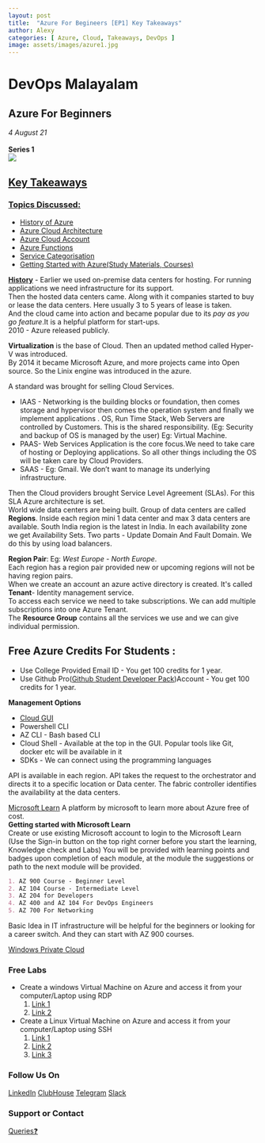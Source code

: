 ```yaml
---
layout: post
title:  "Azure For Begineers [EP1] Key Takeaways"
author: Alexy
categories: [ Azure, Cloud, Takeaways, DevOps ]
image: assets/images/azure1.jpg
---
```

# DevOps Malayalam

## **Azure For Beginners** 
_4 August 21_ <br>
<br>
**Series 1**  <br> <a href="https://www.youtube.com/watch?v=0XMyp4FSnsw"><img src="https://img.shields.io/badge/YouTube-FF0000?style=for-the-badge&logo=youtube&logoColor=white" />
<br> 

## Key Takeaways

### Topics Discussed:
  * History of Azure
  * Azure Cloud Architecture
  * Azure Cloud Account
  * Azure Functions
  * Service Categorisation
  * Getting Started with Azure(Study Materials, Courses)


**[History](https://www.slideshare.net/MattDeacon/a-brief-history-of-azure)** - Earlier we used on-premise data centers for hosting.  For running applications we need infrastructure for its support. <br>
Then the hosted data centers came. Along with it companies started to buy or lease the data centers. Here usually 3 to 5 years of lease is taken. <br>
And the cloud came into action and became popular due to its _pay as you go feature_.It is a helpful platform for start-ups. <br>
2010 - Azure released publicly. <br>

**Virtualization** is the base of Cloud. Then an updated method called Hyper-V was introduced. <br>
By 2014 it became Microsoft Azure, and more projects came into Open source. So the Linix engine was introduced in the azure. <br>
  
A standard was brought for selling Cloud Services.
  * IAAS - Networking is the building blocks or foundation, then comes storage and hypervisor then comes the operation system and finally we implement applications . OS, Run Time Stack, Web Servers are controlled by Customers. This is the shared responsibility. (Eg: Security and backup of OS is managed by the user) Eg: Virtual Machine.
  * PAAS- Web Services Application is the core focus.We need to take care of hosting or Deploying  applications. So all other things including the OS will be taken care by Cloud Providers.
  * SAAS - Eg: Gmail. We don’t want to manage  its underlying  infrastructure.
  

Then the Cloud providers brought Service Level Agreement (SLAs).  For this SLA Azure architecture is set. <br>
World wide data centers are being built. Group of data centers are called **Regions**. Inside each region mini 1 data center and max 3 data centers are available. South India region is the latest in India. In each availability zone we get Availability Sets. Two parts - Update Domain And Fault Domain. We do this by using load balancers. <br>
  
**Region Pair**: Eg: _West Europe_ - _North Europe_. <br>
Each region has a region pair provided new or upcoming regions will not be having region pairs. <br>
When we create an account an azure active directory is created. It's called **Tenant**- Identity management service. <br> 
To access each service we need to take subscriptions. We can add multiple subscriptions into one Azure Tenant. <br>
The **Resource Group** contains all the services we use and we can give individual permission. <br>

## Free Azure Credits For Students :
* Use College Provided Email ID - You get 100 credits for 1 year.
* Use Github Pro([Github Student Developer Pack](https://education.github.com/pack?sort=popularity&tag=Cloud))Account - You get 100 credits for 1 year.

**Management Options** 
  *  [Cloud GUI](https://portal.azure.com/)
  *  Powershell CLI
  *  AZ CLI - Bash based CLI
  *  Cloud Shell - Available at the top in the GUI. Popular tools like Git, docker etc will be  available in it
  *  SDKs - We can connect using the programming languages 

API  is available in each region. API takes the request to the orchestrator and directs it to a specific location or Data center. The fabric controller identifies the availability at the data centers.

[Microsoft Learn](https://docs.microsoft.com/en-in/learn/) A platform by microsoft to learn more about Azure free of cost. <br>
**Getting started with Microsoft Learn** <br>
Create or use existing Microsoft account to login to the Microsoft Learn (Use the Sign-in button on the top right corner before you start the learning, Knowledge check and Labs)
You will be provided with learning points and badges upon completion of each module, at the module the suggestions or path to the next module  will be provided.

```markdown
1. AZ 900 Course - Beginner Level
2. AZ 104 Course - Intermediate Level
3. AZ 204 for Developers
4. AZ 400 and AZ 104 For DevOps Engineers
5. AZ 700 For Networking
```
Basic Idea in IT infrastructure will be helpful for the beginners or looking for a career switch. And they can start with AZ 900 courses. <br>

[Windows Private Cloud](http://www.davidchappell.com/writing/white_papers/The_Microsoft_Private_Cloud_v1.0--Chappell.pdf)
  
###  Free Labs
  * Create a windows Virtual Machine on Azure and access it from your computer/Laptop  using RDP
      1. [Link 1](https://docs.microsoft.com/en-us/learn/modules/create-windows-virtual-machine-in-azure/3-exercise-create-a-vm)
      2. [Link 2](https://docs.microsoft.com/en-us/learn/modules/create-windows-virtual-machine-in-azure/5-exercise-connect-to-a-windows-vm-using-rdp)
  * Create a Linux Virtual Machine on Azure and access it from your computer/Laptop using SSH
      1. [Link 1](https://docs.microsoft.com/en-us/learn/modules/create-linux-virtual-machine-in-azure/4-exercise-create-a-vm)
      2. [Link 2](https://docs.microsoft.com/en-us/learn/modules/create-linux-virtual-machine-in-azure/3-exercise-generate-ssh-key)
      3. [Link 3](https://docs.microsoft.com/en-us/learn/modules/create-linux-virtual-machine-in-azure/6-exercise-connect-to-a-linux-vm-using-ssh)
  
  
### Follow Us On

[LinkedIn](https://www.linkedin.com/company/devopsmalayalam)
[ClubHouse](https://github.com/DevOps-Malayalam/Test/settings/pages)
[Telegram](https://t.me/joinchat/tninMc2bBGdiY2E1)
[Slack](https://join.slack.com/t/devopsmalayalam/shared_invite/zt-tuws4bts-9ZhKh5snDTuv8m7FiECv~g)

### Support or Contact

[Queries❓](https://docs.google.com/forms/d/e/1FAIpQLSdXmOgcM1zqVVONSZkrQ_twl2D9G8UBesN5OJ4xMZj_yXgebg/viewform)
